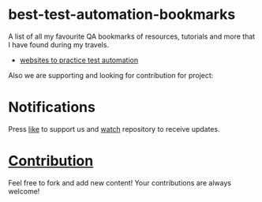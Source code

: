 # best-test-automation-bookmarks
A list of all my favourite QA bookmarks of resources, tutorials and more that I have found during my travels.   

* [websites to practice test automation](?)

Also we are supporting and looking for contribution for project:

# Notifications
Press [like](?) to support us and [watch](?) repository to receive updates.

# [Contribution](?)

Feel free to fork and add new content! Your contributions are always welcome! 
